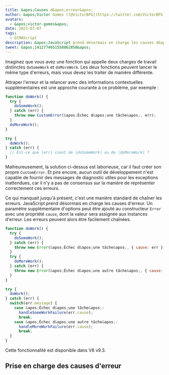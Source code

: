 ```yaml
---
title: &apos;Causes d&apos;erreur&apos;
author: &apos;Victor Gomes ([@VictorBFG](https://twitter.com/VictorBFG))&apos;
avatars:
  - &apos;victor-gomes&apos;
date: 2021-07-07
tags:
  - ECMAScript
description: &apos;JavaScript prend désormais en charge les causes d&apos;erreur.&apos;
tweet: &apos;1412774651558862850&apos;
---
```


Imaginez que vous avez une fonction qui appelle deux charges de travail distinctes `doSomeWork` et `doMoreWork`. Les deux fonctions peuvent lancer le même type d&apos;erreurs, mais vous devez les traiter de manière différente.

Attraper l&apos;erreur et la relancer avec des informations contextuelles supplémentaires est une approche courante à ce problème, par exemple :

```js
function doWork() {
  try {
    doSomeWork();
  } catch (err) {
    throw new CustomError(&apos;Échec d&apos;une tâche&apos;, err);
  }
  doMoreWork();
}

try {
  doWork();
} catch (err) {
  // Est-ce que |err| vient de |doSomeWork| ou de |doMoreWork| ?
}
```

Malheureusement, la solution ci-dessus est laborieuse, car il faut créer son propre `CustomError`. Et pire encore, aucun outil de développement n&apos;est capable de fournir des messages de diagnostic utiles pour les exceptions inattendues, car il n&apos;y a pas de consensus sur la manière de représenter correctement ces erreurs.

<!--truncate-->
Ce qui manquait jusqu&apos;à présent, c&apos;est une manière standard de chaîner les erreurs. JavaScript prend désormais en charge les causes d&apos;erreur. Un paramètre supplémentaire d&apos;options peut être ajouté au constructeur `Error` avec une propriété `cause`, dont la valeur sera assignée aux instances d&apos;erreur. Les erreurs peuvent alors être facilement chaînées.

```js
function doWork() {
  try {
    doSomeWork();
  } catch (err) {
    throw new Error(&apos;Échec d&apos;une tâche&apos;, { cause: err });
  }
  try {
    doMoreWork();
  } catch (err) {
    throw new Error(&apos;Échec d&apos;une autre tâche&apos;, { cause: err });
  }
}

try {
  doWork();
} catch (err) {
  switch(err.message) {
    case &apos;Échec d&apos;une tâche&apos;:
      handleSomeWorkFailure(err.cause);
      break;
    case &apos;Échec d&apos;une autre tâche&apos;:
      handleMoreWorkFailure(err.cause);
      break;
  }
}
```

Cette fonctionnalité est disponible dans V8 v9.3.

## Prise en charge des causes d&apos;erreur

<feature-support chrome="93 https://chromium-review.googlesource.com/c/v8/v8/+/2784681"
                 firefox="91 https://bugzilla.mozilla.org/show_bug.cgi?id=1679653"
                 safari="15 https://bugs.webkit.org/show_bug.cgi?id=223302"
                 nodejs="no"
                 babel="no"></feature-support>
